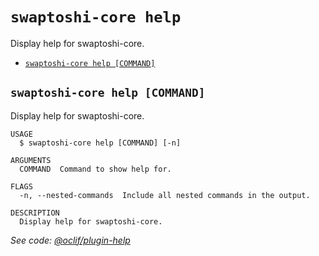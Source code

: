 # `swaptoshi-core help`

Display help for swaptoshi-core.

- [`swaptoshi-core help [COMMAND]`](#swaptoshi-core-help-command)

## `swaptoshi-core help [COMMAND]`

Display help for swaptoshi-core.

```
USAGE
  $ swaptoshi-core help [COMMAND] [-n]

ARGUMENTS
  COMMAND  Command to show help for.

FLAGS
  -n, --nested-commands  Include all nested commands in the output.

DESCRIPTION
  Display help for swaptoshi-core.
```

_See code: [@oclif/plugin-help](https://github.com/oclif/plugin-help/blob/v5.1.19/src/commands/help.ts)_
